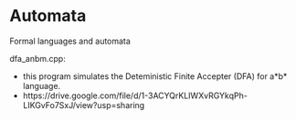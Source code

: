 # Automata
Formal languages and automata

dfa_anbm.cpp: <ul>
  <li> this program simulates the Deteministic Finite Accepter (DFA) for a*b* language.</li>
  <li>https://drive.google.com/file/d/1-3ACYQrKLIWXvRGYkqPh-LIKGvFo7SxJ/view?usp=sharing</li>

  </ul>
